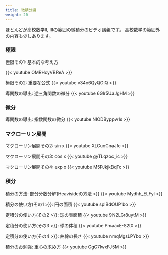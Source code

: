 ```yaml
---
title: 微積分編
weight: 20
---
```


ほとんどが高校数学II, IIIの範囲の微積分のビデオ講義です。
高校数学の範囲外の内容も少しあります。

<!--more-->

### 極限

極限その1: 基本的な考え方

{{< youtube OMRHcyVBReA >}}

極限その2: 重要な公式
{{< youtube v34o6QyQOiQ >}}

導関数の導出: 逆三角関数の微分
{{< youtube 6Glr5UaJgHM >}}

### 微分

導関数の導出: 指数関数の微分
{{< youtube NIODByppw1s >}}

### マクローリン展開

マクローリン展開その2: sin x
{{< youtube XLCuoCnaJfc >}}

マクローリン展開その3: cos x
{{< youtube gyTLqzoc_ic >}}

マクローリン展開その4: exp x
{{< youtube M5PJkjkBqTc >}}

### 積分

積分の方法: 部分分数分解(Heavisideの方法 >}}
{{< youtube Mydhh_ELFyI >}}

積分の使い方(その1 >}}: 円の面積 
{{< youtube spIBdOUP1bo >}}

定積分の使い方(その2 >}}: 球の表面積 
{{< youtube 9N2LGr8uytM >}}

定積分の使い方(その3 >}}: 球の体積 
{{< youtube PmaaxE-S2t0 >}}

定積分の使い方(その4 >}}: 曲線の長さ 
{{< youtube nmqMgsLPYbo >}}

積分のお勉強: 重心の求め方
{{< youtube GgG7IwxFJ5M >}}

